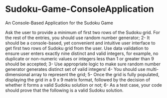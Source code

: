 # Sudoku-Game-ConsoleApplication
An Console-Based Application for the Sudoku Game

 Ask the user to provide a minimum of first two rows of the Sudoku grid. For the rest of the entries, you should use random number generator;
 2- It should be a console-based, yet convenient and intuitive user interface to get first two rows of Sudoku grid from the user.
 Use data validation to ensure user enters exactly nine distinct and valid integers,
 for example, no duplicate or non-numeric values or integers less than 1 or greater than 9 should be accepted; 
 3- Use appropriate logic to make sure random number generator generates distinct set of valid integers!
 4- You should use multi-dimensional array to represent the grid; 
 5- Once the grid is fully populated, displaying the grid in a 9 x 9 matrix format, followed by the decision of whether it forms a valid Sudoku solution or not;
 6- As a test case, your code should prove that the following is a valid Sudoku solution.  
 
